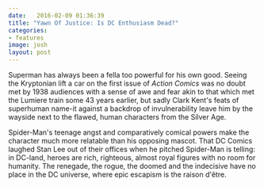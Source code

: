 ```yaml
---
date:   2016-02-09 01:36:39
title: "Yawn Of Justice: Is DC Enthusiasm Dead?"
categories:
- features
image: josh
layout: post
---
```

Superman has always been a fella too powerful for his own good.
Seeing the Kryptonian lift a car on the first issue of _Action Comics_
was no doubt met by 1938 audiences with a sense of awe and fear akin to that which met the Lumiere train
some 43 years earlier,
but sadly Clark Kent&apos;s feats of superhuman name-it against a backdrop of invulnerability
leave him by the wayside next to the flawed, human characters from the Silver Age.

Spider-Man&apos;s teenage angst and comparatively comical powers make the character
much more relatable than his opposing mascot.
That DC Comics laughed Stan Lee out of their offices when he pitched Spider-Man is telling:
in DC-land, heroes are rich, righteous, almost royal figures with no room for humanity.
The renegade, the rogue, the doomed and the indecisive have no place in the DC universe,
where epic escapism is the raison d&apos;être.